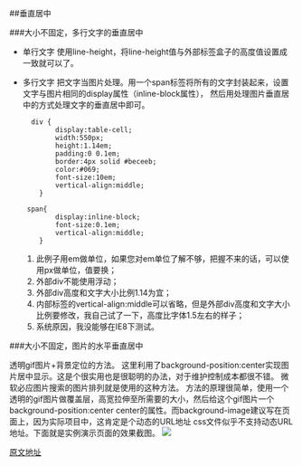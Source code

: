 ##垂直居中

###大小不固定，多行文字的垂直居中
* 单行文字
  使用line-height，将line-height值与外部标签盒子的高度值设置成一致就可以了。

* 多行文字
  把文字当图片处理。用一个span标签将所有的文字封装起来，设置文字与图片相同的display属性（inline-block属性），
  然后用处理图片垂直居中的方式处理文字的垂直居中即可。

    ```
      div {
            display:table-cell;
            width:550px;
            height:1.14em;
            padding:0 0.1em;
            border:4px solid #beceeb;
            color:#069;
            font-size:10em;
            vertical-align:middle;
        }

     span{
            display:inline-block;
            font-size:0.1em;
            vertical-align:middle;
        }
   ```
    1. 此例子用em做单位，如果您对em单位了解不够，把握不来的话，可以使用px做单位，值要换；
    2. 外部div不能使用浮动；
    3. 外部div高度和文字大小比例1.14为宜；
    4. 内部标签的vertical-align:middle可以省略，但是外部div高度和文字大小比例要修改，我自己试了一下，高度比字体1.5左右的样子；
    5. 系统原因，我没能够在IE8下测试。

###大小不固定，图片的水平垂直居中

透明gif图片+背景定位的方法。
这里利用了background-position:center实现图片居中显示。这是个很实用也是很聪明的办法，对于维护控制成本都很不错。
微软必应图片搜索的图片排列就是使用的这种方法。
方法的原理很简单，使用一个透明的gif图片做覆盖层，高宽拉伸至所需要的大小，然后给这个gif图片一个
background-position:center center的属性。而background-image建议写在页面上，因为实际项目中，这肯定是个动态的URL地址
css文件似乎不支持动态URL 地址。下面就是实例演示页面的效果截图。
![](http://image.zhangxinxu.com/image/blog/200908/2009-08-27_225718.jpg)


[原文地址](http://www.zhangxinxu.com/wordpress/2009/08/%E5%A4%A7%E5%B0%8F%E4%B8%8D%E5%9B%BA%E5%AE%9A%E7%9A%84%E5%9B%BE%E7%89%87%E3%80%81%E5%A4%9A%E8%A1%8C%E6%96%87%E5%AD%97%E7%9A%84%E6%B0%B4%E5%B9%B3%E5%9E%82%E7%9B%B4%E5%B1%85%E4%B8%AD)
